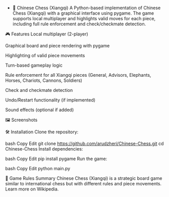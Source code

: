 * 🏯 Chinese Chess (Xiangqi)
A Python-based implementation of Chinese Chess (Xiangqi) with a graphical interface using pygame. The game supports local multiplayer and highlights valid moves for each piece, including full rule enforcement and check/checkmate detection.

🎮 Features
Local multiplayer (2-player)

Graphical board and piece rendering with pygame

Highlighting of valid piece movements

Turn-based gameplay logic

Rule enforcement for all Xiangqi pieces (General, Advisors, Elephants, Horses, Chariots, Cannons, Soldiers)

Check and checkmate detection

Undo/Restart functionality (if implemented)

Sound effects (optional if added)

🖼️ Screenshots

🛠️ Installation
Clone the repository:

bash
Copy
Edit
git clone https://github.com/arudzheri/Chinese-Chess.git
cd Chinese-Chess
Install dependencies:

bash
Copy
Edit
pip install pygame
Run the game:

bash
Copy
Edit
python main.py

🧠 Game Rules Summary
Chinese Chess (Xiangqi) is a strategic board game similar to international chess but with different rules and piece movements. Learn more on Wikipedia.
